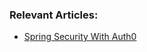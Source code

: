 ### Relevant Articles:

- [Spring Security With Auth0](https://www.surya.com/spring-security-auth0)
